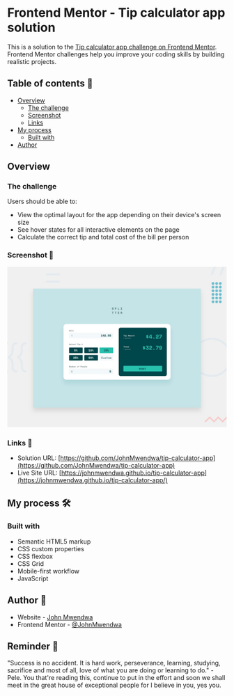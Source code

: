 # Frontend Mentor - Tip calculator app solution

This is a solution to the [Tip calculator app challenge on Frontend Mentor](https://www.frontendmentor.io/challenges/tip-calculator-app-ugJNGbJUX). Frontend Mentor challenges help you improve your coding skills by building realistic projects.

## Table of contents 📑

- [Overview](#overview)
  - [The challenge](#the-challenge)
  - [Screenshot](#screenshot)
  - [Links](#links)
- [My process](#my-process)
  - [Built with](#built-with)
- [Author](#author)

## Overview

### The challenge

Users should be able to:

- View the optimal layout for the app depending on their device's screen size
- See hover states for all interactive elements on the page
- Calculate the correct tip and total cost of the bill per person

### Screenshot 🔳

![Project screenshot](design/desktop-preview.jpg)

### Links 🔗

- Solution URL: [https://github.com/JohnMwendwa/tip-calculator-app](https://github.com/JohnMwendwa/tip-calculator-app)
- Live Site URL: [https://johnmwendwa.github.io/tip-calculator-app](https://johnmwendwa.github.io/tip-calculator-app/)

## My process 🛠

### Built with

- Semantic HTML5 markup
- CSS custom properties
- CSS flexbox
- CSS Grid
- Mobile-first workflow
- JavaScript

## Author 🤵

- Website - [John Mwendwa](https://johnmwendwa.vercel.app/)
- Frontend Mentor - [@JohnMwendwa](https://www.frontendmentor.io/profile/JohnMwendwa)

## Reminder 📝

"Success is no accident. It is hard work, perseverance, learning, studying, sacrifice and most of all, love of what you are doing or learning to do." - Pele. You that're reading this, continue to put in the effort and soon we shall meet in the great house of exceptional people for I believe in you, yes you.
